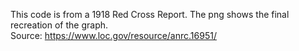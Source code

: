 This code is from a 1918 Red Cross Report. The png shows the final recreation of the graph.  
Source: https://www.loc.gov/resource/anrc.16951/
